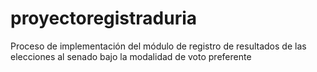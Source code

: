 # proyectoregistraduria
Proceso de implementación del módulo de registro de resultados de las elecciones al senado bajo la modalidad de voto preferente
